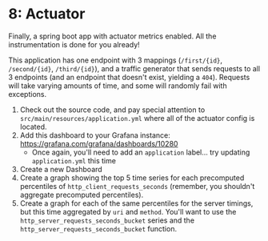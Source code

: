 # 8: Actuator

Finally, a spring boot app with actuator metrics enabled.
All the instrumentation is done for you already!

This application has one endpoint with 3 mappings (`/first/{id}`, `/second/{id}`, `/third/{id}`), and a traffic generator that sends requests to all 3 endpoints (and an endpoint that doesn't exist, yielding a `404`).
Requests will take varying amounts of time, and some will randomly fail with exceptions.

1. Check out the source code, and pay special attention to `src/main/resources/application.yml` where all of the actuator config is located.
2. Add this dashboard to your Grafana instance: https://grafana.com/grafana/dashboards/10280
   * Once again, you'll need to add an `application` label... try updating `application.yml` this time
3. Create a new Dashboard
4. Create a graph showing the top 5 time series for each precomputed percentiles of `http_client_requests_seconds` (remember, you shouldn't aggregate precomputed percentiles).
5. Create a graph for each of the same percentiles for the server timings, but this time aggregated by `uri` and `method`.
You'll want to use the `http_server_requests_seconds_bucket` series and the `http_server_requests_seconds_bucket` function.
